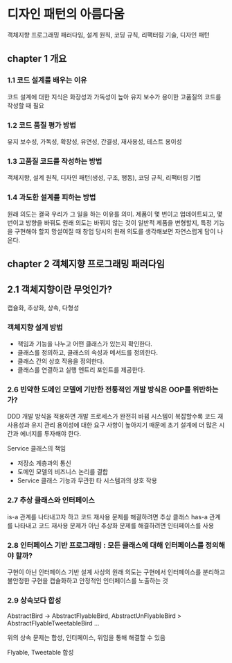 # 디자인 패턴의 아름다움

객체지향 프로그래밍 패러다임, 설계 원칙, 코딩 규칙, 리팩터링 기술, 디자인 패턴

## chapter 1 개요

### 1.1 코드 설계를 배우는 이유

코드 설계에 대한 지식은 화장성과 가독성이 높아 유지 보수가 용이한 고품질의 코드를 작성할 때 필요

### 1.2 코드 품질 평가 방법
유지 보수성, 가독성, 확장성, 유연성, 간결성, 재사용성, 테스트 용이성

### 1.3 고품질 코드를 작성하는 방법
객체지향, 설계 원칙, 디자인 패턴(생성, 구조, 행동), 코딩 규칙, 리팩터링 기법

### 1.4 과도한 설계를 피하는 방법
원래 의도는 결국 우리가 그 일을 하는 이유를 의미. 제품이 몇 번이고 업데이트되고, 몇 번이고 방향을 바꿔도 원래 의도는 바뀌지 않는 것이 일반적
제품을 변형할지, 특정 기능을 구현해야 할지 망설여질 때 창업 당시의 원래 의도를 생각해보면 자연스럽게 답이 나온다.


## chapter 2 객체지향 프로그래밍 패러다임

## 2.1 객체지향이란 무엇인가?

캡슐화, 추상화, 상속, 다형성

### 객체지향 설계 방법
- 책임과 기능을 나누고 어떤 클래스가 있는지 확인한다.
- 클래스를 정의하고, 클래스의 속성과 메서드를 정의한다.
- 클래스 간의 상호 작용을 정의한다.
- 클래스를 연결하고 실행 엔트리 포인트를 제공한다.

### 2.6 빈약한 도메인 모델에 기반한 전통적인 개발 방식은 OOP를 위반하는가?
DDD 개발 방식을 적용하면 개발 프로세스가 완전히 바뀜
시스템이 복잡할수록 코드 재사용성과 유지 관리 용이성에 대한 요구 사항이 높아지기 때문에 초기 설계에 더 많은 시간과 에너지를 투자해야 한다.


Service 클래스의 책임
- 저장소 계층과의 통신
- 도메인 모델의 비즈니스 논리를 결합
- Service 클래스 기능과 무관한 타 시스템과의 상호 작용

### 2.7 추상 클래스와 인터페이스

is-a 관계를 나타내고자 하고 코드 재사용 문제를 해결하려면 추상 클래스
has-a 관계를 나타내고 코드 재사용 문제가 아닌 추상화 문제를 해결하려면 인터페이스를 사용

### 2.8 인터페이스 기반 프로그래밍 : 모든 클래스에 대해 인터페이스를 정의해야 할까?
구현이 아닌 인터페이스 기반 설계 사상의 원래 의도는 구현에서 인터페이스를 분리하고 불안정한 구현을 캡슐화하고 안정적인 인터페이스를 노출하는 것

### 2.9 상속보다 합성
AbstractBird -> AbstractFlyableBird, AbstractUnFlyableBird > AbstractFlyableTweetableBird ...

위의 상속 문제는 합성, 인터페이스, 위임을 통해 해결할 수 있음

Flyable, Tweetable 합성


